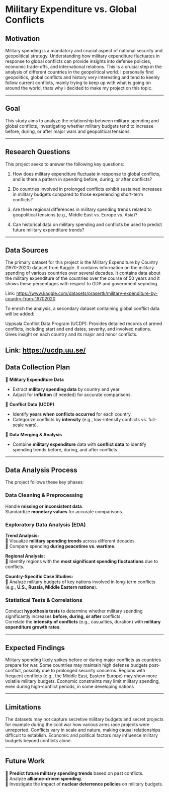 # **Military Expenditure vs. Global Conflicts**

## **Motivation**  
Military spending is a mandatory and crucial aspect of national security and geopolitical strategy. Understanding how military expenditure fluctuates in response to global conflicts can provide insights into defense policies, economic trade-offs, and international relations. This is a crucial step in the analysis of different countries in the geopolitical world. I personally find geopolitics, global conflicts and history very interesting and tend to keenly follow current conflicts, mainly trying to keep up with what is going on around the world, thats why i decided to make my project on this topic.
 
---

## **Goal**  
This study aims to analyze the relationship between military spending and global conflicts, investigating whether military budgets tend to increase before, during, or after major wars and geopolitical tensions.

---

## **Research Questions**  
This project seeks to answer the following key questions:  

1) How does military expenditure fluctuate in response to global conflicts, and is there a pattern in spending before, during, or after conflicts?

2) Do countries involved in prolonged conflicts exhibit sustained increases in military budgets compared to those experiencing short-term conflicts?

3) Are there regional differences in military spending trends related to geopolitical tensions (e.g., Middle East vs. Europe vs. Asia)?

4) Can historical data on military spending and conflicts be used to predict future military expenditure trends?  

---

## **Data Sources**  
The primary dataset for this project is the Military Expenditure by Country (1970-2020) dataset from Kaggle. It contains information on the military spending of various countries over several decades. It contains data about the military expenditure of the countries over the course of 50 years and it shows these percentages with respect to GDP and government sepnding. 

Link:
https://www.kaggle.com/datasets/prasertk/military-expenditure-by-country-from-19702020

To enrich the analysis, a secondary dataset containing global conflict data will be added:

Uppsala Conflict Data Program (UCDP): Provides detailed records of armed conflicts, including start and end dates, severity, and involved nations. Gives insight on each country and its major and minor conflicts.

Link:
https://ucdp.uu.se/
---

## **Data Collection Plan**  
🔹 **Military Expenditure Data**  
- Extract **military spending data** by country and year.  
- Adjust for **inflation** (if needed) for accurate comparisons.  

🔹 **Conflict Data (UCDP)**  
- Identify **years when conflicts occurred** for each country.  
- Categorize conflicts by **intensity** (e.g., low-intensity conflicts vs. full-scale wars).  

🔹 **Data Merging & Analysis**  
- Combine **military expenditure** data with **conflict data** to identify spending trends before, during, and after conflicts.  

---

## **Data Analysis Process**  
The project follows these key phases:  

### **Data Cleaning & Preprocessing**  
Handle **missing or inconsistent data**.  
Standardize **monetary values** for accurate comparisons.  

### **Exploratory Data Analysis (EDA)**  
**Trend Analysis:**  
🔹 Visualize **military spending trends** across different decades.  
🔹 Compare spending **during peacetime vs. wartime**.  

**Regional Analysis:**  
🔹 Identify regions with the **most significant spending fluctuations** due to conflicts.  

**Country-Specific Case Studies:**  
🔹 Analyze military budgets of key nations involved in long-term conflicts (e.g., **U.S., Russia, Middle Eastern nations**).  

### **Statistical Tests & Correlations**  
Conduct **hypothesis tests** to determine whether military spending significantly increases **before, during, or after** conflicts.  
Correlate the **intensity of conflicts** (e.g., casualties, duration) with **military expenditure growth rates**.  

---

## **Expected Findings**  
Military spending likely spikes before or during major conflicts as countries prepare for war.
Some countries may maintain high defense budgets post-conflict, possibly due to prolonged security concerns.
Regions with frequent conflicts (e.g., the Middle East, Eastern Europe) may show more volatile military budgets.
Economic constraints may limit military spending, even during high-conflict periods, in some developing nations

---

## **Limitations**  
The datasets may not capture secretive military budgets and secret projects for example during the cold war how various arms race projects were unreported.
Conflicts vary in scale and nature, making causal relationships difficult to establish.
Economic and political factors may influence military budgets beyond conflicts alone.

---

## **Future Work**  
🔹 **Predict future military spending trends** based on past conflicts.  
🔹 Analyze **alliance-driven spending**.  
🔹 Investigate the impact of **nuclear deterrence policies** on military budgets.  

